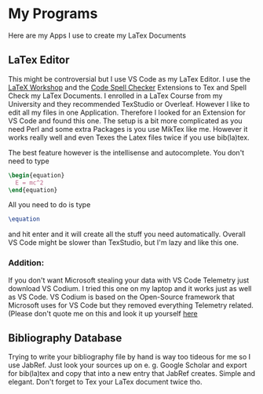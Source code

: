 # My Programs
Here are my Apps I use to create my LaTex Documents
## LaTex Editor
This might be controversial but I use VS Code as my LaTex Editor. I use the [LaTeX Workshop](https://marketplace.visualstudio.com/items?itemName=James-Yu.latex-workshop) and the [Code Spell Checker](https://marketplace.visualstudio.com/items?itemName=streetsidesoftware.code-spell-checker) Extensions to Tex and Spell Check my LaTex Documents.
I enrolled in a LaTex Course from my University and they recommended TexStudio or Overleaf. However I like to edit all my files in one Application. Therefore I looked for an Extension for VS Code and found this one. The setup is a bit more complicated as you need Perl and some extra Packages is you use MikTex like me. However it works really well and even Texes the Latex files twice if you use bib(la)tex.

The best feature however is the intellisense and autocomplete. You don't need to type
```latex
\begin{equation}
  E = mc^2
\end{equation}
```
All you need to do is type
```latex
\equation
```
and hit enter and it will create all the stuff you need automatically. Overall VS Code might be slower than TexStudio, but I'm lazy and like this one.
### Addition:
If you don't want Microsoft stealing your data with VS Code Telemetry just download VS Codium. I tried this one on my laptop and it works just as well as VS Code. VS Codium is based on the Open-Source framework that Microsoft uses for VS Code but they removed everything Telemetry related. (Please don't quote me on this and look it up yourself [here](https://vscodium.com/)
## Bibliography Database
Trying to write your bibliography file by hand is way too tideous for me so I use JabRef. Just look your sources up on e. g. Google Scholar and export for bib(la)tex and copy that into a new entry that JabRef creates. Simple and elegant. Don't forget to Tex your LaTex document twice tho.
